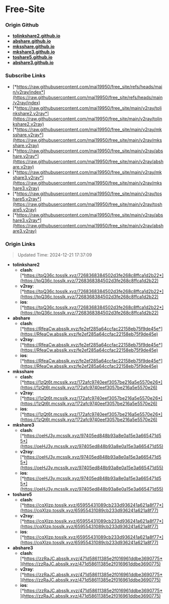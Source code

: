 # Free-Site

### Origin Github

- [**tolinkshare2.github.io**](https://github.com/tolinkshare2/tolinkshare2.github.io)
- [**abshare.github.io**](https://github.com/abshare/abshare.github.io)
- [**mksshare.github.io**](https://github.com/mksshare/mksshare.github.io)
- [**mkshare3.github.io**](https://github.com/mkshare3/mkshare3.github.io)
- [**toshare5.github.io**](https://github.com/toshare5/toshare5.github.io)
- [**abshare3.github.io**](https://github.com/abshare3/abshare3.github.io)

### Subscribe Links

- [*https://raw.githubusercontent.com/mai19950/free_site/refs/heads/main/v2ray/index*](https://raw.githubusercontent.com/mai19950/free_site/refs/heads/main/v2ray/index)
- [*https://raw.githubusercontent.com/mai19950/free_site/main/v2ray/tolinkshare2.v2ray*](https://raw.githubusercontent.com/mai19950/free_site/main/v2ray/tolinkshare2.v2ray)
- [*https://raw.githubusercontent.com/mai19950/free_site/main/v2ray/mksshare.v2ray*](https://raw.githubusercontent.com/mai19950/free_site/main/v2ray/mksshare.v2ray)
- [*https://raw.githubusercontent.com/mai19950/free_site/main/v2ray/abshare.v2ray*](https://raw.githubusercontent.com/mai19950/free_site/main/v2ray/abshare.v2ray)
- [*https://raw.githubusercontent.com/mai19950/free_site/main/v2ray/mkshare3.v2ray*](https://raw.githubusercontent.com/mai19950/free_site/main/v2ray/mkshare3.v2ray)
- [*https://raw.githubusercontent.com/mai19950/free_site/main/v2ray/toshare5.v2ray*](https://raw.githubusercontent.com/mai19950/free_site/main/v2ray/toshare5.v2ray)
- [*https://raw.githubusercontent.com/mai19950/free_site/main/v2ray/abshare3.v2ray*](https://raw.githubusercontent.com/mai19950/free_site/main/v2ray/abshare3.v2ray)

### Origin Links

> Updated Time: 2024-12-21 17:37:09

- **tolinkshare2**
  - **clash**: [*https://tpQ36c.tosslk.xyz/7268368384502d3fe268c8ffca1d2b22*](https://tpQ36c.tosslk.xyz/7268368384502d3fe268c8ffca1d2b22)
  - **v2ray**: [*https://tpQ36c.tosslk.xyz/7268368384502d3fe268c8ffca1d2b22*](https://tpQ36c.tosslk.xyz/7268368384502d3fe268c8ffca1d2b22)
  - **ios**: [*https://tpQ36c.tosslk.xyz/7268368384502d3fe268c8ffca1d2b22*](https://tpQ36c.tosslk.xyz/7268368384502d3fe268c8ffca1d2b22)
- **abshare**
  - **clash**: [*https://RfeaCw.absslk.xyz/fe2ef285a64ccfac22158eb75f9de45e*](https://RfeaCw.absslk.xyz/fe2ef285a64ccfac22158eb75f9de45e)
  - **v2ray**: [*https://RfeaCw.absslk.xyz/fe2ef285a64ccfac22158eb75f9de45e*](https://RfeaCw.absslk.xyz/fe2ef285a64ccfac22158eb75f9de45e)
  - **ios**: [*https://RfeaCw.absslk.xyz/fe2ef285a64ccfac22158eb75f9de45e*](https://RfeaCw.absslk.xyz/fe2ef285a64ccfac22158eb75f9de45e)
- **mksshare**
  - **clash**: [*https://1zQt6t.mcsslk.xyz/172afc9740eef3057be216a5e5570e26*](https://1zQt6t.mcsslk.xyz/172afc9740eef3057be216a5e5570e26)
  - **v2ray**: [*https://1zQt6t.mcsslk.xyz/172afc9740eef3057be216a5e5570e26*](https://1zQt6t.mcsslk.xyz/172afc9740eef3057be216a5e5570e26)
  - **ios**: [*https://1zQt6t.mcsslk.xyz/172afc9740eef3057be216a5e5570e26*](https://1zQt6t.mcsslk.xyz/172afc9740eef3057be216a5e5570e26)
- **mkshare3**
  - **clash**: [*https://oeHJ3y.mcsslk.xyz/97405ed848b93a8e0a15e3a665471d55*](https://oeHJ3y.mcsslk.xyz/97405ed848b93a8e0a15e3a665471d55)
  - **v2ray**: [*https://oeHJ3y.mcsslk.xyz/97405ed848b93a8e0a15e3a665471d55*](https://oeHJ3y.mcsslk.xyz/97405ed848b93a8e0a15e3a665471d55)
  - **ios**: [*https://oeHJ3y.mcsslk.xyz/97405ed848b93a8e0a15e3a665471d55*](https://oeHJ3y.mcsslk.xyz/97405ed848b93a8e0a15e3a665471d55)
- **toshare5**
  - **clash**: [*https://cqXIzp.tosslk.xyz/65955431089cb233d936241a621a8f77*](https://cqXIzp.tosslk.xyz/65955431089cb233d936241a621a8f77)
  - **v2ray**: [*https://cqXIzp.tosslk.xyz/65955431089cb233d936241a621a8f77*](https://cqXIzp.tosslk.xyz/65955431089cb233d936241a621a8f77)
  - **ios**: [*https://cqXIzp.tosslk.xyz/65955431089cb233d936241a621a8f77*](https://cqXIzp.tosslk.xyz/65955431089cb233d936241a621a8f77)
- **abshare3**
  - **clash**: [*https://zzRaJC.absslk.xyz/471d58611385e2f016961ddbe3690775*](https://zzRaJC.absslk.xyz/471d58611385e2f016961ddbe3690775)
  - **v2ray**: [*https://zzRaJC.absslk.xyz/471d58611385e2f016961ddbe3690775*](https://zzRaJC.absslk.xyz/471d58611385e2f016961ddbe3690775)
  - **ios**: [*https://zzRaJC.absslk.xyz/471d58611385e2f016961ddbe3690775*](https://zzRaJC.absslk.xyz/471d58611385e2f016961ddbe3690775)
